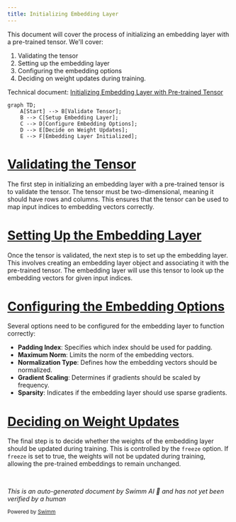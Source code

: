 ```yaml
---
title: Initializing Embedding Layer
---
```

This document will cover the process of initializing an embedding layer with a pre-trained tensor. We'll cover:

1. Validating the tensor
2. Setting up the embedding layer
3. Configuring the embedding options
4. Deciding on weight updates during training.

Technical document: <SwmLink doc-title="Initializing Embedding Layer with Pre-trained Tensor">[Initializing Embedding Layer with Pre-trained Tensor](/.swm/initializing-embedding-layer-with-pre-trained-tensor.oa4oc11p.sw.md)</SwmLink>

```mermaid
graph TD;
    A[Start] --> B[Validate Tensor];
    B --> C[Setup Embedding Layer];
    C --> D[Configure Embedding Options];
    D --> E[Decide on Weight Updates];
    E --> F[Embedding Layer Initialized];
```

# [Validating the Tensor](https://app.swimm.io/repos/Z2l0aHViJTNBJTNBcHl0b3JjaC1hdXRvZG9jcy1kZW1vJTNBJTNBU3dpbW0tRGVtbw==/docs/oa4oc11p#from_pretrained)

The first step in initializing an embedding layer with a pre-trained tensor is to validate the tensor. The tensor must be two-dimensional, meaning it should have rows and columns. This ensures that the tensor can be used to map input indices to embedding vectors correctly.

# [Setting Up the Embedding Layer](https://app.swimm.io/repos/Z2l0aHViJTNBJTNBcHl0b3JjaC1hdXRvZG9jcy1kZW1vJTNBJTNBU3dpbW0tRGVtbw==/docs/oa4oc11p#from_pretrained)

Once the tensor is validated, the next step is to set up the embedding layer. This involves creating an embedding layer object and associating it with the pre-trained tensor. The embedding layer will use this tensor to look up the embedding vectors for given input indices.

# [Configuring the Embedding Options](https://app.swimm.io/repos/Z2l0aHViJTNBJTNBcHl0b3JjaC1hdXRvZG9jcy1kZW1vJTNBJTNBU3dpbW0tRGVtbw==/docs/oa4oc11p#from_pretrained)

Several options need to be configured for the embedding layer to function correctly:

- **Padding Index**: Specifies which index should be used for padding.
- **Maximum Norm**: Limits the norm of the embedding vectors.
- **Normalization Type**: Defines how the embedding vectors should be normalized.
- **Gradient Scaling**: Determines if gradients should be scaled by frequency.
- **Sparsity**: Indicates if the embedding layer should use sparse gradients.

# [Deciding on Weight Updates](https://app.swimm.io/repos/Z2l0aHViJTNBJTNBcHl0b3JjaC1hdXRvZG9jcy1kZW1vJTNBJTNBU3dpbW0tRGVtbw==/docs/oa4oc11p#from_pretrained)

The final step is to decide whether the weights of the embedding layer should be updated during training. This is controlled by the `freeze` option. If `freeze` is set to true, the weights will not be updated during training, allowing the pre-trained embeddings to remain unchanged.

&nbsp;

*This is an auto-generated document by Swimm AI 🌊 and has not yet been verified by a human*

<SwmMeta version="3.0.0" repo-id="Z2l0aHViJTNBJTNBcHl0b3JjaC1hdXRvZG9jcy1kZW1vJTNBJTNBU3dpbW0tRGVtbw==" repo-name="pytorch-autodocs-demo"><sup>Powered by [Swimm](https://app.swimm.io/)</sup></SwmMeta>
